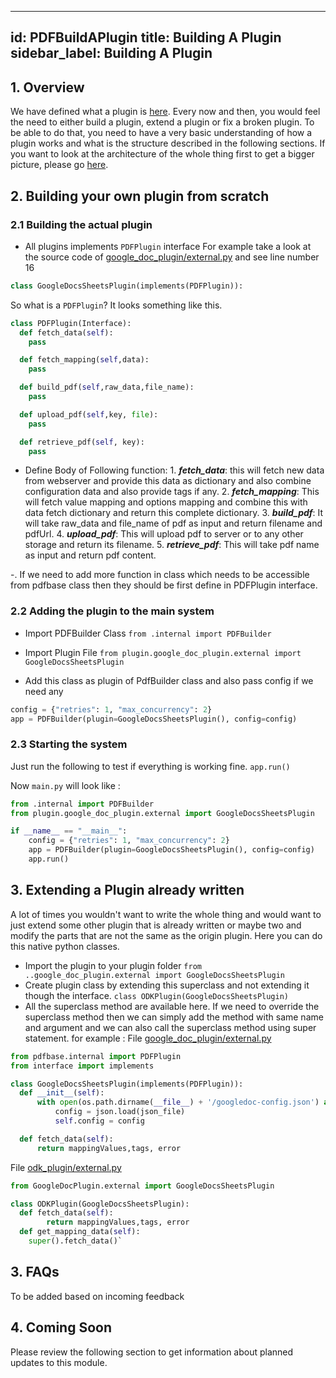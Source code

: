 
---
id: PDFBuildAPlugin
title: Building A Plugin
sidebar_label: Building A Plugin
---

## 1. Overview

We have defined what a plugin is [here](bla). Every now and then, you would feel the need to either build a plugin, extend a plugin or fix a broken plugin. To be able to do that, you need to have a very basic understanding of how a plugin works and what is the structure described in the following sections. If you want to look at the architecture of the whole thing first to get a bigger picture, please go [here](bla).

## 2. Building your own plugin from scratch

### 2.1 Building the actual plugin

- All plugins implements `PDFPlugin` interface For example take a look at the source code of [google_doc_plugin/external.py](https://github.com/Samagra-Development/PDF-Package/blob/master/src/plugin/google_doc_plugin/external.py) and see line number 16

```python
class GoogleDocsSheetsPlugin(implements(PDFPlugin)):
```

So what is a `PDFPlugin`? It looks something like this.

```python
class PDFPlugin(Interface):
  def fetch_data(self):
    pass

  def fetch_mapping(self,data):
    pass

  def build_pdf(self,raw_data,file_name):
    pass

  def upload_pdf(self,key, file):
    pass

  def retrieve_pdf(self, key):
    pass
```

- Define Body of Following function: 1. **_fetch_data_**: this will fetch new data from webserver and provide this data as dictionary and also combine configuration data and also provide tags if any.
  2.  **_fetch_mapping_**: This will fetch value mapping and options mapping and combine this with data fetch dictionary and return this complete dictionary.
  3.  **_build_pdf_**: It will take raw_data and file_name of pdf as input and return filename and pdfUrl.
  4.  **_upload_pdf_**: This will upload pdf to server or to any other storage and return its filename.
  5.  **_retrieve_pdf_**: This will take pdf name as input and return pdf content.

-. If we need to add more function in class which needs to be accessible from pdfbase class then they should be first define in PDFPlugin interface.

### 2.2 Adding the plugin to the main system

- Import PDFBuilder Class `from .internal import PDFBuilder`
- Import Plugin File `from plugin.google_doc_plugin.external import GoogleDocsSheetsPlugin`

- Add this class as plugin of PdfBuilder class and also pass config if we need any

```python
config = {"retries": 1, "max_concurrency": 2}
app = PDFBuilder(plugin=GoogleDocsSheetsPlugin(), config=config)
```

### 2.3 Starting the system

Just run the following to test if everything is working fine. `app.run()`

Now `main.py` will look like :

```python
from .internal import PDFBuilder
from plugin.google_doc_plugin.external import GoogleDocsSheetsPlugin

if __name__ == "__main__":
    config = {"retries": 1, "max_concurrency": 2}
    app = PDFBuilder(plugin=GoogleDocsSheetsPlugin(), config=config)
    app.run()
```

## 3. Extending a Plugin already written

A lot of times you wouldn't want to write the whole thing and would want to just extend some other plugin that is already written or maybe two and modify the parts that are not the same as the origin plugin. Here you can do this native python classes.

- Import the plugin to your plugin folder `from ..google_doc_plugin.external import GoogleDocsSheetsPlugin`
- Create plugin class by extending this superclass and not extending it though the interface. `class ODKPlugin(GoogleDocsSheetsPlugin)`
- All the superclass method are available here. If we need to override the superclass method then we can simply add the method with same name and argument and we can also call the superclass method using super statement. for example : File [google_doc_plugin/external.py](https://github.com/Samagra-Development/PDF-Package/blob/master/src/plugin/..google_doc_plugin/external.py)

```python
from pdfbase.internal import PDFPlugin
from interface import implements

class GoogleDocsSheetsPlugin(implements(PDFPlugin)):
  def __init__(self):
      with open(os.path.dirname(__file__) + '/googledoc-config.json') as json_file:
          config = json.load(json_file)
          self.config = config

  def fetch_data(self):
      return mappingValues,tags, error
```

File [odk_plugin/external.py](https://github.com/Samagra-Development/PDF-Package/blob/master/src/plugin/odk_plugin/external.py)

```python
from GoogleDocPlugin.external import GoogleDocsSheetsPlugin

class ODKPlugin(GoogleDocsSheetsPlugin):
  def fetch_data(self):
        return mappingValues,tags, error
  def get_mapping_data(self):
    super().fetch_data()`
```

## 3. FAQs

To be added based on incoming feedback

## 4. Coming Soon

Please review the following section to get information about planned updates to this module.
